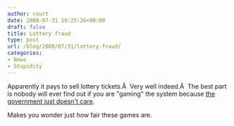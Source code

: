 ```yaml
---
author: court
date: 2008-07-31 19:25:26+00:00
draft: false
title: Lottery fraud
type: post
url: /blog/2008/07/31/lottery-fraud/
categories:
- News
- Stupidity
---
```


Apparently it pays to sell lottery tickets.Â  Very well indeed.Â  The best part is nobody will ever find out if you are "gaming" the system because [the government just doesn't care](http://cnews.canoe.ca/CNEWS/Canada/2008/07/30/6306076-cp.html).

Makes you wonder just how fair these games are.
